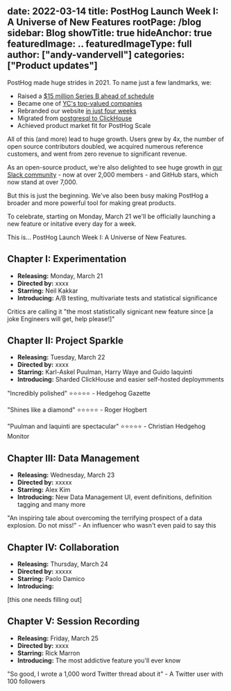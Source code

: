 date: 2022-03-14
title: PostHog Launch Week I: A Universe of New Features
rootPage: /blog
sidebar: Blog
showTitle: true
hideAnchor: true
featuredImage: ..
featuredImageType: full
author: ["andy-vandervell"]
categories: ["Product updates"]
---

PostHog made huge strides in 2021. To name just a few landmarks, we: 

- Raised a [$15 million Series B ahead of schedule](/blog/why-we-raised-a-15m-series-b-ahead-of-schedule)
- Became one of [YC's top-valued companies](/blog/yc-top-companies)
- Rebranded our website [in just four weeks](/blog/postmortem-rebrand)
- Migrated from [postgresql to ClickHouse](/blog/how-we-turned-clickhouse-into-our-eventmansion)
- Achieved product market fit for PostHog Scale

All of this (and more) lead to huge growth. Users grew by 4x, the number of open source contributors doubled, we acquired numerous reference customers, and went from zero revenue to significant revenue.

As an open-source product, we're also delighted to see huge growth in [our Slack community](/slack) - now at over 2,000 members - and GitHub stars, which now stand at over 7,000.

But this is just the beginning. We've also been busy making PostHog a broader and more powerful tool for making great products. 

To celebrate, starting on Monday, March 21 we'll be officially launching a new feature or initative every day for a week.

This is... PostHog Launch Week I: A Universe of New Features.

## Chapter I: Experimentation

- **Releasing:** Monday, March 21
- **Directed by:** xxxx
- **Starring:** Neil Kakkar
- **Introducing:** A/B testing, multivariate tests and statistical significance

Critics are calling it "the most statistically signicant new feature since [a joke Engineers will get, help please!]"

## Chapter II: Project Sparkle

- **Releasing:** Tuesday, March 22
- **Directed by:** xxxx
- **Starring:** Karl-Askel Puulman, Harry Waye and Guido Iaquinti
- **Introducing:** Sharded ClickHouse and easier self-hosted deploymments

"Incredibly polished" ⭐️⭐️⭐️⭐️⭐️ - Hedgehog Gazette

"Shines like a diamond" ⭐️⭐️⭐️⭐️⭐️ - Roger Hogbert

"Puulman and Iaquinti are spectacular" ⭐️⭐️⭐️⭐️⭐️ - Christian Hedgehog Monitor

## Chapter III: Data Management

- **Releasing:** Wednesday, March 23
- **Directed by:** xxxxx
- **Starring:** Alex Kim
- **Introducing:** New Data Management UI, event definitions, definition tagging and many more

"An inspiring tale about overcoming the terrifying prospect of a data explosion. Do not miss!" - An influencer who wasn't even paid to say this  

## Chapter IV: Collaboration

- **Releasing:** Thursday, March 24
- **Directed by:** xxxxx
- **Starring:** Paolo Damico
- **Introducing:** 

[this one needs filling out] 

## Chapter V: Session Recording

- **Releasing:** Friday, March 25
- **Directed by:** xxxx
- **Starring:** Rick Marron
- **Introducing:** The most addictive feature you'll ever know

"So good, I wrote a 1,000 word Twitter thread about it" - A Twitter user with 100 followers 